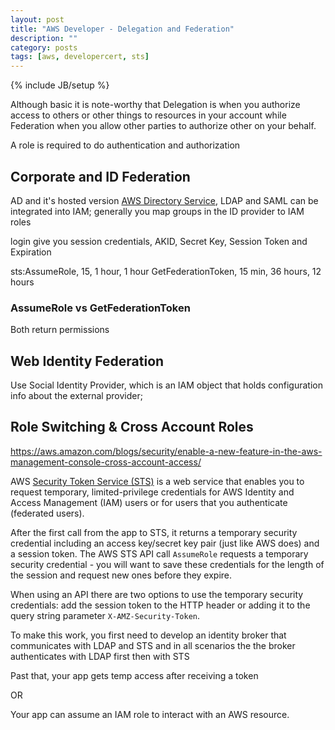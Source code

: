 ```yaml
---
layout: post
title: "AWS Developer - Delegation and Federation"
description: ""
category: posts
tags: [aws, developercert, sts]
---
```

{% include JB/setup %}

Although basic it is note-worthy that Delegation is when you authorize access to others or other things to resources in your account while Federation when you allow other parties to authorize other on your behalf.

A role is required to do authentication and authorization  

## Corporate and ID Federation

AD and it's hosted version [AWS Directory Service](https://aws.amazon.com/directoryservice/), LDAP and SAML can be integrated into IAM; generally you map groups in the ID provider to IAM roles

login give you session credentials, AKID, Secret Key, Session Token and Expiration

sts:AssumeRole, 15, 1 hour, 1 hour
GetFederationToken, 15 min, 36 hours, 12 hours

### AssumeRole vs GetFederationToken

Both return permissions

## Web Identity Federation

Use Social Identity Provider, which is an IAM object that holds configuration info about the external provider; 


## Role Switching &amp; Cross Account Roles

https://aws.amazon.com/blogs/security/enable-a-new-feature-in-the-aws-management-console-cross-account-access/

AWS [Security Token Service (STS)](http://docs.aws.amazon.com/STS/latest/APIReference/Welcome.html) is a web service that enables you to request temporary, limited-privilege credentials for AWS Identity and Access Management (IAM) users or for users that you authenticate (federated users). 

After the first call from the app to STS, it returns a temporary security credential including an access key/secret key pair (just like AWS does) and a session token. The AWS STS API call `AssumeRole` requests a temporary security credential - you will want to save these credentials for the length of the session and request new ones before they expire.

When using an API there are two options to use the temporary security credentials: add the session token to the HTTP header or adding it to the query string parameter `X-AMZ-Security-Token`.

To make this work, you first need to develop an identity broker that communicates with LDAP and STS and in all scenarios the the broker authenticates with LDAP first then with STS

Past that, your app gets temp access after receiving a token

OR 

Your app can assume an IAM role to interact with an AWS resource.


